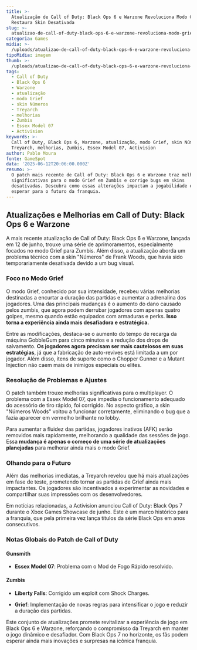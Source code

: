 ```yaml
---
title: >-
  Atualização de Call of Duty: Black Ops 6 e Warzone Revoluciona Modo Grief e
  Restaura Skin Desativada
slug: >-
  atualizao-de-call-of-duty-black-ops-6-e-warzone-revoluciona-modo-grief-e-restaura-skin-desativada
categoria: Games
midia: >-
  /uploads/atualizao-de-call-of-duty-black-ops-6-e-warzone-revoluciona-modo-grief-e-restaura-skin-desativada-thumb.jpg
tipoMidia: imagem
thumb: >-
  /uploads/atualizao-de-call-of-duty-black-ops-6-e-warzone-revoluciona-modo-grief-e-restaura-skin-desativada-thumb.jpg
tags:
  - Call of Duty
  - Black Ops 6
  - Warzone
  - atualização
  - modo Grief
  - skin Números
  - Treyarch
  - melhorias
  - Zumbis
  - Essex Model 07
  - Activision
keywords: >-
  Call of Duty, Black Ops 6, Warzone, atualização, modo Grief, skin Números,
  Treyarch, melhorias, Zumbis, Essex Model 07, Activision
author: Pablo Moura
fonte: GameSpot
data: '2025-06-12T20:06:00.000Z'
resumo: >-
  O patch mais recente de Call of Duty: Black Ops 6 e Warzone traz melhorias
  significativas para o modo Grief em Zumbis e corrige bugs em skins
  desativadas. Descubra como essas alterações impactam a jogabilidade e o que
  esperar para o futuro da franquia.
---
```


## Atualizações e Melhorias em Call of Duty: Black Ops 6 e Warzone

A mais recente atualização de Call of Duty: Black Ops 6 e Warzone, lançada em 12 de junho, trouxe uma série de aprimoramentos, especialmente focados no modo Grief para Zumbis. Além disso, a atualização aborda um problema técnico com a skin "Números" de Frank Woods, que havia sido temporariamente desativada devido a um bug visual.

### Foco no Modo Grief

O modo Grief, conhecido por sua intensidade, recebeu várias melhorias destinadas a encurtar a duração das partidas e aumentar a adrenalina dos jogadores. Uma das principais mudanças é o aumento do dano causado pelos zumbis, que agora podem derrubar jogadores com apenas quatro golpes, mesmo quando estão equipados com armaduras e perks. **Isso torna a experiência ainda mais desafiadora e estratégica.**

Entre as modificações, destaca-se o aumento do tempo de recarga da máquina GobbleGum para cinco minutos e a redução dos drops de salvamento. **Os jogadores agora precisam ser mais cautelosos em suas estratégias**, já que a fabricação de auto-revives está limitada a um por jogador. Além disso, itens de suporte como o Chopper Gunner e a Mutant Injection não caem mais de inimigos especiais ou elites.

### Resolução de Problemas e Ajustes

O patch também trouxe melhorias significativas para o multiplayer. O problema com a Essex Model 07, que impedia o funcionamento adequado do acessório de tiro rápido, foi corrigido. No aspecto gráfico, a skin "Números Woods" voltou a funcionar corretamente, eliminando o bug que a fazia aparecer em vermelho brilhante no lobby.

Para aumentar a fluidez das partidas, jogadores inativos (AFK) serão removidos mais rapidamente, melhorando a qualidade das sessões de jogo. Essa **mudança é apenas o começo de uma série de atualizações planejadas** para melhorar ainda mais o modo Grief.

### Olhando para o Futuro

Além das melhorias imediatas, a Treyarch revelou que há mais atualizações em fase de teste, prometendo tornar as partidas de Grief ainda mais impactantes. Os jogadores são incentivados a experimentar as novidades e compartilhar suas impressões com os desenvolvedores.

Em notícias relacionadas, a Activision anunciou Call of Duty: Black Ops 7 durante o Xbox Games Showcase de junho. Este é um marco histórico para a franquia, que pela primeira vez lança títulos da série Black Ops em anos consecutivos.

### Notas Globais do Patch de Call of Duty

#### Gunsmith

- **Essex Model 07**: Problema com o Mod de Fogo Rápido resolvido.

#### Zumbis

- **Liberty Falls**: Corrigido um exploit com Shock Charges.

- **Grief**: Implementação de novas regras para intensificar o jogo e reduzir a duração das partidas.

Este conjunto de atualizações promete revitalizar a experiência de jogo em Black Ops 6 e Warzone, reforçando o compromisso da Treyarch em manter o jogo dinâmico e desafiador. Com Black Ops 7 no horizonte, os fãs podem esperar ainda mais inovações e surpresas na icônica franquia.

